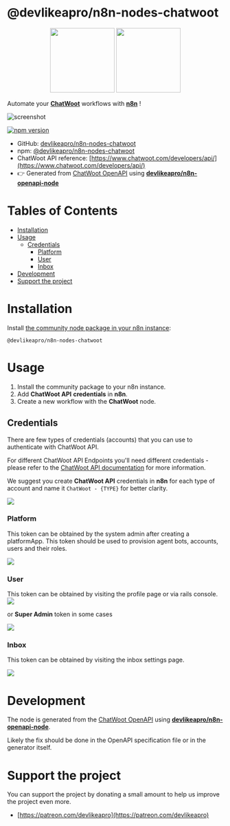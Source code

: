 # @devlikeapro/n8n-nodes-chatwoot

<p align="center">
  <img src="./chatwoot.png" width='150px'/>
  <img src="./n8n.png" width='150px'/>
</p>

Automate your
[**ChatWoot**](https://www.chatwoot.com/)
workflows with
[**n8n**](https://n8n.io/)
!

![screenshot](node.png)

[![npm version](https://img.shields.io/npm/v/@devlikeapro/n8n-nodes-chatwoot.svg)](https://www.npmjs.com/package/@devlikeapro/n8n-nodes-chatwoot)

- GitHub: [devlikeapro/n8n-nodes-chatwoot](http://github.com/devlikeapro/n8n-nodes-chatwoot)
- npm: [@devlikeapro/n8n-nodes-chatwoot](https://www.npmjs.com/package/@devlikeapro/n8n-nodes-chatwoot)
- ChatWoot API reference: [https://www.chatwoot.com/developers/api/](https://www.chatwoot.com/developers/api/)
- 👉 Generated from
  [ChatWoot OpenAPI](https://www.chatwoot.com/developers/api/)
  using
  [**devlikeapro/n8n-openapi-node**](https://github.com/devlikeapro/n8n-openapi-node)

# Tables of Contents

<!-- toc -->

- [Installation](#installation)
- [Usage](#usage)
  * [Credentials](#credentials)
    + [Platform](#platform)
    + [User](#user)
    + [Inbox](#inbox)
- [Development](#development)
- [Support the project](#support-the-project)

<!-- tocstop -->

# Installation
Install [the community node package in your n8n instance](https://docs.n8n.io/integrations/community-nodes/installation/gui-install/):
```
@devlikeapro/n8n-nodes-chatwoot
```

# Usage
1. Install the community package to your n8n instance.
2. Add **ChatWoot API** **credentials** in **n8n**.
3. Create a new workflow with the **ChatWoot** node.

## Credentials
There are few types of credentials (accounts) that you can use to authenticate with ChatWoot API.

For different ChatWoot API Endpoints you'll need different credentials - please
refer to the [ChatWoot API documentation](https://www.chatwoot.com/developers/api/) for more information.

We suggest you create **ChatWoot API** credentials in **n8n** for each type of account and name it `ChatWoot - {TYPE}` 
for better clarity.

![](./screenshots/n8n-credentials.png)

### Platform
This token can be obtained by the system admin after creating a platformApp. This token should be used to provision agent bots, accounts, users and their roles.

![](./screenshots/chatwoot-platform-token.png)

### User
This token can be obtained by visiting the profile page or via rails console.
![](./screenshots/chatwoot-profile-token.png)

or **Super Admin** token in some cases

![](./screenshots/chatwoot-admin-token.png)

### Inbox
This token can be obtained by visiting the inbox settings page.

![](./screenshots/chatwoot-inbox-token.png)

# Development
The node is generated from the
[ChatWoot OpenAPI](https://www.chatwoot.com/developers/api/)
using
[**devlikeapro/n8n-openapi-node**](https://github.com/devlikeapro/n8n-openapi-node).

Likely the fix should be done in the OpenAPI specification file or in the generator itself.

# Support the project

You can support the project by donating a small amount to help us improve the project even more.
- [https://patreon.com/devlikeapro](https://patreon.com/devlikeapro)
